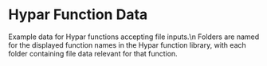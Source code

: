 # Hypar Function Data
 Example data for Hypar functions accepting file inputs.\n
 Folders are named for the displayed function names in the Hypar function library, with each folder containing file data relevant for that function.

